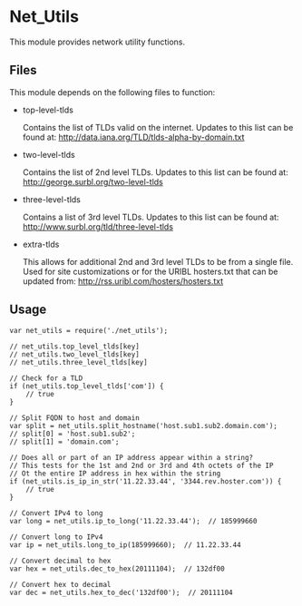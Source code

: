 Net_Utils
=========

This module provides network utility functions.

Files
-----

This module depends on the following files to function:

* top-level-tlds

  Contains the list of TLDs valid on the internet.
  Updates to this list can be found at:
  http://data.iana.org/TLD/tlds-alpha-by-domain.txt

* two-level-tlds

  Contains the list of 2nd level TLDs.
  Updates to this list can be found at:
  http://george.surbl.org/two-level-tlds

* three-level-tlds

  Contains a list of 3rd level TLDs.
  Updates to this list can be found at:
  http://www.surbl.org/tld/three-level-tlds

* extra-tlds

  This allows for additional 2nd and 3rd level TLDs to be
  from a single file.  Used for site customizations or
  for the URIBL hosters.txt that can be updated from:
  http://rss.uribl.com/hosters/hosters.txt

Usage
-----

    var net_utils = require('./net_utils');

    // net_utils.top_level_tlds[key]
    // net_utils.two_level_tlds[key]
    // net_utils.three_level_tlds[key]

    // Check for a TLD
    if (net_utils.top_level_tlds['com']) {
        // true 
    }

    // Split FQDN to host and domain
    var split = net_utils.split_hostname('host.sub1.sub2.domain.com');
    // split[0] = 'host.sub1.sub2';
    // split[1] = 'domain.com';

    // Does all or part of an IP address appear within a string?
    // This tests for the 1st and 2nd or 3rd and 4th octets of the IP
    // Ot the entire IP address in hex within the string
    if (net_utils.is_ip_in_str('11.22.33.44', '3344.rev.hoster.com')) {
        // true
    }

    // Convert IPv4 to long
    var long = net_utils.ip_to_long('11.22.33.44');  // 185999660

    // Convert long to IPv4
    var ip = net_utils.long_to_ip(185999660);  // 11.22.33.44

    // Convert decimal to hex
    var hex = net_utils.dec_to_hex(20111104);  // 132df00

    // Convert hex to decimal
    var dec = net_utils.hex_to_dec('132df00');  // 20111104
